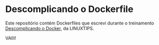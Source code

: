 # Descomplicando o Dockerfile

Este repositório contém Dockerfiles que escrevi durante o treinamento [Descomplicando o Docker](https://www.linuxtips.io/course/descomplicando-o-docker), da LINUXTIPS.

VAIII!
